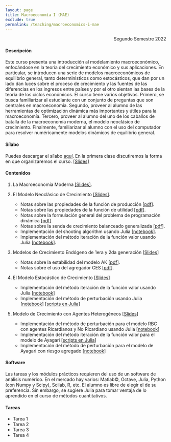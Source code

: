 ```yaml
---
layout: page
title: Macroeconomía I (MAE)
exclude: true
permalink: /teaching/macroeconomics-i-mae
---
```


<div style="text-align: right"> Segundo Semestre 2022 </div>

#### Descripción

Este curso presenta una introducción al modelamiento macroeconómico, enfocándose en la teoría del crecimiento económico y sus aplicaciones. En particular, se introducen una serie de modelos macroeconómicos de equilibrio general, tanto deterministicos como estocásticos, que dan por un lado dan luces sobre el proceso de crecimiento y las fuentes de las diferencias en los ingresos entre países y por el otro sientan las bases de la teoría de los ciclos económicos. El curso tiene varios objetivos. Primero, se busca familiarizar al estudiante con un conjunto de preguntas que son centrales en macroeconomía. Segundo, proveer al alumno de las herramientas de optimización dinámica más importantes y útiles para la macroeconomía. Tercero, proveer al alumno del uno de los caballos de batalla de la macroeconomía moderna, el modelo neoclásico de crecimiento. Finalmente, familiarizar al alumno con el uso del computador para resolver numéricamente modelos dinámicos de equilibrio general.

#### Sílabo

Puedes descargar el sílabo [aquí](https://www.dropbox.com/s/9wsju1jtq0w4v9c/Silabo%20Macro%20I%202022.pdf?raw=1). En la primera clase discutiremos la forma en que organizaremos el curso. [[Slides]](https://www.dropbox.com/s/hi8mp0kb4gh6cdc/0_Temas_Administrativos.pdf?raw=1)

#### Contenidos

1. La Macroeconomía Moderna [[Slides]](https://www.dropbox.com/s/dt8sr8ahn54zgez/1_La_Macro_Moderna.pdf?raw=1).
   
2. El Modelo Neoclásico de Crecimiento [[Slides]](https://www.dropbox.com/s/7bx1546kbv0aefe/2_El_Modelo_Neoclasico_de_Crecimiento_v2.pdf?raw=1).
   - Notas sobre las propiedades de la función de producción [[pdf](https://www.dropbox.com/s/7sv4735ytsgqaiw/H1_Funcion_Produccion.pdf?raw=1)].
   - Notas sobre las propiedades de la función de utilidad [[pdf](https://www.dropbox.com/s/dgsgt5aq2j6ldev/H2_Funcion_Utilidad.pdf?raw=1)].
   - Notas sobre la formulación general del problema de programación dinámica [[pdf](https://www.dropbox.com/s/ornulzbc9keguor/H3_Programacion_Dinamica.pdf?raw=1)].
   - Notas sobre la senda de crecimiento balanceado generalizada [[pdf](https://www.dropbox.com/s/ew5d7lm3fecrcah/H4_Senda_Crecimiendo_Balanceado_Generalizada.pdf?raw=1)].
   - Implementación del shooting algorithm usando Julia [[notebook](https://mybinder.org/v2/gh/mauriciotejada/macroeconomics_I/master?filepath=El%20Modelo%20Neoclasico%20SA.ipynb)].
   - Implementación del método iteración de la función valor usando Julia [[notebook](https://mybinder.org/v2/gh/mauriciotejada/macroeconomics_I/master?filepath=El%20Modelo%20Neoclasico%20PD.ipynb)].  

3. Modelos de Crecimiento Endógeno de 1era y 2da generación [[Slides](https://www.dropbox.com/s/8vzozof8qsupfu2/3_Modelos_de_Crecimiento_Endogeno_v2.pdf?raw=1)]
   - Notas sobre la estabilidad del modelo AK [[pdf](https://www.dropbox.com/s/irknyc5v1qgp4nb/H5_Estabilidad_Modelo_AK.pdf?raw=1)].
   - Notas sobre el uso del agregador CES [[pdf](https://www.dropbox.com/s/j91b24u4hapbstl/H6_Agregadores_CES.pdf?raw=1)].

4. El Modelo Estocástico de Crecimiento [[Slides](https://www.dropbox.com/s/lmdrey0wghnve1m/4_Modelo_Estocasticos_de_Crecimiento.pdf?raw=1)]
   - Implementación del método iteración de la función valor usando Julia [[notebook](https://mybinder.org/v2/gh/mauriciotejada/macroeconomics_I/HEAD?labpath=El%20Modelo%20Estocastico%20PD.ipynb)]
   - Implementación del método de perturbación usando Julia [[notebook](https://mybinder.org/v2/gh/mauriciotejada/macroeconomics_I/HEAD?labpath=El_Modelo_RBC.ipynb)] [[scripts en Julia](https://www.dropbox.com/s/qg42ty3ple9powo/RBC%20model.zip?dl=1)]
   
5. Modelo de Crecimiento con Agentes Heterogéneos [[Slides](https://www.dropbox.com/s/wst8omc67fkvxg6/5_Modelos_de_Crecimiento_con_Agentes_Heterogeneos.pdf?raw=1)]
   - Implementación del método de perturbación para el modelo RBC con agentes Ricardianos y No Ricardiano usando Julia [[notebook](https://mybinder.org/v2/gh/mauriciotejada/macroeconomics_I/HEAD?labpath=El_Modelo_RBC_Agentes_Ricardianos.ipynb)]
   - Implementación del método iteración de la función valor para el modelo de Ayagari [[scripts en Julia](https://www.dropbox.com/s/a1alt9f7d3cnenx/Modelo_de_Ayagari_Julia.jl?dl=1)]
   - Implementación del método de perturbación para el modelo de Ayagari con riesgo agregado [[notebook](https://mybinder.org/v2/gh/mauriciotejada/macroeconomics_I/HEAD?labpath=Modelo_Neoclasico_AH_Riesgo_Agregado.ipynb)]

#### Software

Las tareas y los módulos prácticos requieren del uso de un software de análisis numérico. En el mercado hay varios: Matlab©, Octave, Julia, Python (con Numpy y Scipy), Scilab, R, etc. El alumno es libre de elegir el de su preferencia. Sin embargo, se sugiere Julia para tomar ventaja de lo aprendido en el curso de métodos cuantitativos.

#### Tareas

- Tarea 1 
- Tarea 2
- Tarea 3
- Tarea 4